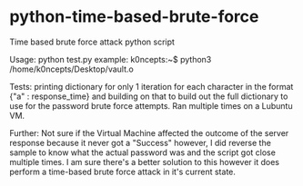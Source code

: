 # python-time-based-brute-force
Time based brute force attack python script

Usage:
python test.py <path to file to brute force>
  example: k0ncepts:~$ python3 /home/k0ncepts/Desktop/vault.o

  
Tests:
  printing dictionary for only 1 iteration for each character in the format {"a" : response_time} and building on that to build out the full dictionary to use for the password brute force attempts. Ran multiple times on a Lubuntu VM. 
  
  
Further:
  Not sure if the Virtual Machine affected the outcome of the server response because it never got a "Success" however, I did reverse the sample to know what the actual password was and the script got close multiple times. I am sure there's a better solution to this however it does perform a time-based brute force attack in it's current state. 
